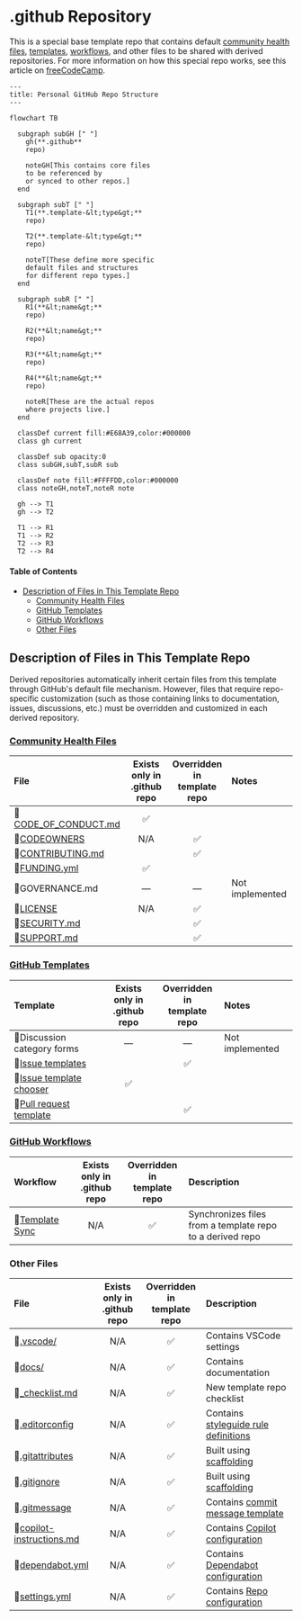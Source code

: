 # .github Repository <!-- omit from toc -->

This is a special base template repo that contains
default [community health files][ghComHealth], [templates][ghTemplates],
[workflows][ghWorkflows], and other files
to be shared with derived repositories.
For more information on how this special repo works,
see this article on [freeCodeCamp][freeCodeCamp].

```mermaid
---
title: Personal GitHub Repo Structure
---

flowchart TB

  subgraph subGH [" "]
    gh(**.github**
    repo)

    noteGH[This contains core files
    to be referenced by
    or synced to other repos.]
  end

  subgraph subT [" "]
    T1(**.template-&lt;type&gt;**
    repo)

    T2(**.template-&lt;type&gt;**
    repo)

    noteT[These define more specific
    default files and structures
    for different repo types.]
  end

  subgraph subR [" "]
    R1(**&lt;name&gt;**
    repo)

    R2(**&lt;name&gt;**
    repo)

    R3(**&lt;name&gt;**
    repo)

    R4(**&lt;name&gt;**
    repo)

    noteR[These are the actual repos
    where projects live.]
  end

  classDef current fill:#E68A39,color:#000000
  class gh current

  classDef sub opacity:0
  class subGH,subT,subR sub

  classDef note fill:#FFFFDD,color:#000000
  class noteGH,noteT,noteR note

  gh --> T1
  gh --> T2

  T1 --> R1
  T1 --> R2
  T2 --> R3
  T2 --> R4
```

#### Table of Contents <!-- omit from toc -->

- [Description of Files in This Template Repo](#description-of-files-in-this-template-repo)
  - [Community Health Files](#community-health-files)
  - [GitHub Templates](#github-templates)
  - [GitHub Workflows](#github-workflows)
  - [Other Files](#other-files)

## Description of Files in This Template Repo

Derived repositories automatically inherit certain files from this template
through GitHub's default file mechanism.
However, files that require repo-specific customization
(such as those containing links to documentation, issues, discussions, etc.)
must be overridden and customized in each derived repository.

### [Community Health Files][ghComHealth]

| File                             | Exists only in</br>.github repo | Overridden in<br/>template repo | Notes           |
| :------------------------------- | :-----------------------------: | :-----------------------------: | :-------------- |
| 📄[CODE_OF_CONDUCT.md][cocFile]  |               ✅                |                                 |                 |
| 📄[CODEOWNERS][codeOwnFile]      |               N/A               |               ✅                |                 |
| 📄[CONTRIBUTING.md][contribFile] |                                 |               ✅                |                 |
| 📄[FUNDING.yml][fundingFile]     |               ✅                |                                 |                 |
| 📄GOVERNANCE.md                  |                —                |                —                | Not implemented |
| 📄[LICENSE][licenseFile]         |               N/A               |               ✅                |                 |
| 📄[SECURITY.md][securityFile]    |                                 |               ✅                |                 |
| 📄[SUPPORT.md][supportFile]      |                                 |               ✅                |                 |

### [GitHub Templates][ghTemplates]

| Template                                     | Exists only in</br>.github repo | Overridden in<br/>template repo | Notes           |
| :------------------------------------------- | :-----------------------------: | :-----------------------------: | :-------------- |
| 📁Discussion category forms                  |                —                |                —                | Not implemented |
| 📁[Issue templates][issueTemplateFolder]     |                                 |               ✅                |                 |
| 📄[Issue template chooser][issueChooserFile] |               ✅                |                                 |                 |
| 📄[Pull request template][prTemplateFile]    |                                 |               ✅                |                 |

### [GitHub Workflows][ghWorkflows]

| Workflow                    | Exists only in</br>.github repo | Overridden in<br/>template repo | Description                                                   |
| :-------------------------- | :-----------------------------: | :-----------------------------: | :------------------------------------------------------------ |
| 📄[Template Sync][syncFile] |               N/A               |               ✅                | Synchronizes files from a template repo<br/>to a derived repo |

### Other Files

| File                                     | Exists only in</br>.github repo | Overridden in<br/>template repo | Description                                               |
| :--------------------------------------- | :-----------------------------: | :-----------------------------: | :-------------------------------------------------------- |
| 📁[.vscode/][vsCodeFolder]               |               N/A               |               ✅                | Contains VSCode settings                                  |
| 📁[docs/][docsFolder]                    |               N/A               |               ✅                | Contains documentation                                    |
| 📄[\_checklist.md][checklistFile]        |               N/A               |               ✅                | New template repo checklist                               |
| 📄[.editorconfig][editorConfigFile]      |               N/A               |               ✅                | Contains [styleguide rule definitions][styleguideFile]    |
| 📄[.gitattributes][gitAttributesFile]    |               N/A               |               ✅                | Built using [scaffolding][ghGitAttributes]                |
| 📄[.gitignore][gitIgnoreFile]            |               N/A               |               ✅                | Built using [scaffolding][ghGitIgnore]                    |
| 📄[.gitmessage][gitMessageFile]          |               N/A               |               ✅                | Contains [commit message template][styleguideFile-commit] |
| 📄[copilot-instructions.md][copilotFile] |               N/A               |               ✅                | Contains [Copilot configuration][ghCopilot]               |
| 📄[dependabot.yml][dependabotFile]       |               N/A               |               ✅                | Contains [Dependabot configuration][ghDependabot]         |
| 📄[settings.yml][settingsFile]           |               N/A               |               ✅                | Contains [Repo configuration][ghSettings]                 |

<!-- Source Code URIs (alphabetical by file hierarchy) -->

[issueTemplateFolder]: ./.github/ISSUE_TEMPLATE/
[issueChooserFile]: ./.github/ISSUE_TEMPLATE/config.yml
[syncFile]: ./.github/workflows/template-sync.yml
[codeOwnFile]: ./.github/CODEOWNERS
[copilotFile]: ./.github/copilot-instructions.md
[dependabotFile]: ./.github/dependabot.yml
[fundingFile]: ./.github/FUNDING.yml
[prTemplateFile]: ./.github/pull_request_template.md
[settingsFile]: ./.github/settings.yml
[vsCodeFolder]: ./.vscode/
[docsFolder]: ./docs/
[styleguideFile]: ./docs/StyleGuides.md
[styleguideFile-commit]: ./docs/StyleGuides.md#commit-messages
[checklistFile]: ./_checklist.md
[editorConfigFile]: ./.editorconfig
[gitAttributesFile]: ./.gitattributes
[gitIgnoreFile]: ./.gitignore
[gitMessageFile]: ./.gitmessage
[cocFile]: ./CODE_OF_CONDUCT.md
[contribFile]: ./CONTRIBUTING.md
[licenseFile]: ./LICENSE
[securityFile]: ./SECURITY.md
[supportFile]: ./SUPPORT.md

<!-- GitHub Repo URIs (alphabetical by name) -->

[ghGitAttributes]: https://github.com/gitattributes/gitattributes
[ghGitIgnore]: https://github.com/github/gitignore
[ghSettings]: https://github.com/repository-settings/app

<!-- Public URIs (alphabetical by name) -->

[freeCodeCamp]: https://www.freecodecamp.org/news/how-to-use-the-dot-github-repository
[ghComHealth]: https://docs.github.com/en/communities/setting-up-your-project-for-healthy-contributions/creating-a-default-community-health-file
[ghCopilot]: https://docs.github.com/en/copilot/customizing-copilot/adding-repository-custom-instructions-for-github-copilot
[ghDependabot]: https://docs.github.com/en/code-security/dependabot/working-with-dependabot/dependabot-options-reference
[ghTemplates]: https://docs.github.com/en/communities/using-templates-to-encourage-useful-issues-and-pull-requests/configuring-issue-templates-for-your-repository
[ghWorkflows]: https://docs.github.com/en/actions/how-tos/writing-workflows
